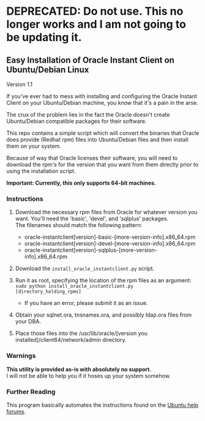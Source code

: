 # DEPRECATED: Do not use. This no longer works and I am not going to be updating it.

## Easy Installation of Oracle Instant Client on Ubuntu/Debian Linux
Version 1.1

If you've ever had to mess with installing and configuring the Oracle Instant 
Client on your Ubuntu/Debian machine, you know that it's a pain in the arse.  

The crux of the problem lies in the fact the Oracle doesn't create 
Ubuntu/Debian compatible packages for their software.  

This repo contains a simple script which will convert the binaries that
Oracle does provide (Redhat rpm) files into Ubuntu/Debian files and then
install them on your system.

Because of way that Oracle licenses their software, you will need to 
download the rpm's for the version that you want from them directly prior
to using the installation script.

**Important: Currently, this only supports 64-bit machines.**  

### Instructions
1. Download the necessary rpm files from Oracle for whatever version you want.
You'll need the 'basic', 'devel', and 'sqlplus' packages.  
The filenames should match the following pattern:
    * oracle-instantclient[version]-basic-[more-version-info].x86_64.rpm
    * oracle-instantclient[version]-devel-[more-version-info].x86_64.rpm
    * oracle-instantclient[version]-sqlplus-[more-version-info].x86_64.rpm

2. Download the `install_oracle_instantclient.py` script.
3. Run it as root, specifying the location of the rpm files as an argument: `sudo python install_oracle_instantclient.py [directory_holding_rpms]`
    * If you have an error, please submit it as an issue.
4. Obtain your sqlnet.ora, tnsnames.ora, and possibly ldap.ora files from your DBA.
5. Place those files into the /usr/lib/oracle/[version you installed]/client64/network/admin directory.

### Warnings
**This utility is provided as-is with absolutely no support.**  
I will not be able to help you if it hoses up your system somehow.

### Further Reading
This program basically automates the instructions found on the [Ubuntu help forums](https://help.ubuntu.com/community/Oracle%20Instant%20Client).
